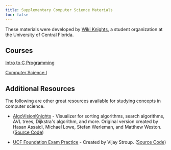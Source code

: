```yaml
---
title: Supplementary Computer Science Materials
toc: false
---
```


These materials were developed by [Wiki Knights](https://wikiknights.com), a student organization at the University of Central Florida.

## Courses

[Intro to C Programming](intro-to-c/index.md)

[Computer Science I](cs1/index.md)

## Additional Resources

The following are other great resources available for studying concepts in computer science.

- [AlgoVisionKnights](https://algovisionknights-v2.web.app/) - Visualizer for sorting algorithms, search algorithms, AVL trees, Dijkstra's algorithm, and more. Original version created by Hasan Assaidi, Michael Lowe, Stefan Werleman, and Matthew Weston. ([Source Code](https://github.com/AlgoVisionKnights-V2/adv-react))

- [UCF Foundation Exam Practice](https://ucffe.vijaystroup.com/) - Created by Vijay Stroup. ([Source Code](https://github.com/VijayStroup/ucf-fe))